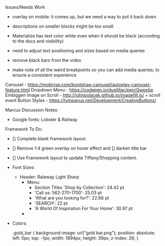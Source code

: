 Issues/Needs Work
  - overlay on mobile: it comes up, but we need a way to put it back down
  - descriptions on smaller blocks might be too small
  - Materialize has text color white even when it should be black (according to the docs and visibility)

  - need to adjust text positioning and sizes based on media queries
  - remove black bars from the video
  - make note of all the weird breakpoints so you can add media queries; to ensure a consistent experience

Carousel - https://mobirise.com/bootstrap-carousel/autoplay-carousel-feature.html
Dropdown Menu - https://codepen.io/dustlilac/pen/Qwpxbp
Embiggen Image on Scroll - http://johnpolacek.github.io/imagefill.js/ + scroll event
Button Styles - https://tympanus.net/Development/CreativeButtons/


Marcus Discussion Notes:

- Google fonts: Lobster & Railway

Framework To Do:
- [] Complete blank framework layout
- [] Remove 1:4 green overlay on hover effect and [] darken title bar
- [] Use Framework layout to update Tiffany/Shopping content.
- Font Sizes:
  - Header: Raleway Light Sharp
    - Menu:
      - Section Titles 'Shop by Collection': 24.42 pt
      - 'Call us: 562-270-1700': 25.03 pt
      - 'What are you looking for?': 22.68 pt
      - 'SEARCH': 22 pt
      - 'A World Of Inspiration For Your Home': 30.97 pt
    - 
- Colors: 
  
  .gold_bar {
  background-image: url("gold bar.png");
  position: absolute;
  left: 0px;
  top: -1px;
  width: 1894px;
  height: 39px;
  z-index: 26;
}
